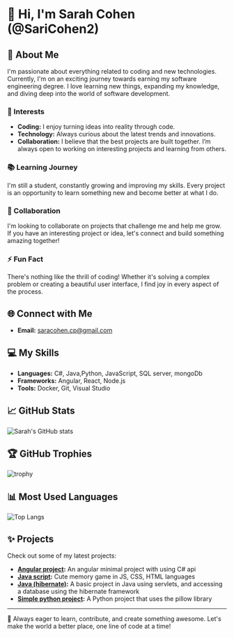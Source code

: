 

# 👋 Hi, I'm Sarah Cohen (@SariCohen2)

## 🚀 About Me

I'm passionate about everything related to coding and new technologies. Currently, I'm on an exciting journey towards earning my software engineering degree. I love learning new things, expanding my knowledge, and diving deep into the world of software development.

### 🌟 Interests
- **Coding:** I enjoy turning ideas into reality through code.
- **Technology:** Always curious about the latest trends and innovations.
- **Collaboration:** I believe that the best projects are built together. I’m always open to working on interesting projects and learning from others.

### 📚 Learning Journey
I'm still a student, constantly growing and improving my skills. Every project is an opportunity to learn something new and become better at what I do. 

### 🤝 Collaboration
I'm looking to collaborate on projects that challenge me and help me grow. If you have an interesting project or idea, let's connect and build something amazing together!

### ⚡ Fun Fact
There's nothing like the thrill of coding! Whether it's solving a complex problem or creating a beautiful user interface, I find joy in every aspect of the process.

## 🌐 Connect with Me
- **Email:** saracohen.cp@gmail.com

## 💻 My Skills
- **Languages:** C#, Java,Python, JavaScript, SQL server, mongoDb
- **Frameworks:** Angular, React, Node.js
- **Tools:** Docker, Git, Visual Studio

## 📈 GitHub Stats
![Sarah's GitHub stats](https://github-readme-stats.vercel.app/api?username=SariCohen2&show_icons=true&theme=radical)

## 🏆 GitHub Trophies
![trophy](https://github-profile-trophy.vercel.app/?username=SariCohen2&theme=onedark)

## 📊 Most Used Languages
![Top Langs](https://github-readme-stats.vercel.app/api/top-langs/?username=SariCohen2&layout=compact&theme=radical)

## ✨ Projects
Check out some of my latest projects:
- **[Angular project](https://github.com/SariCohen2/Angular_project_with_api):** An angular minimal project with using C# api
- **[Java script](https://github.com/SariCohen2/memoryGame):** Cute memory game in JS, CSS, HTML languages
- **[Java (hibernate)](https://github.com/SariCohen2/JavaProject):** A basic project in Java using servlets, and accessing a database using the hibernate framework
- **[Simple python project](https://github.com/SariCohen2/python_project):** A Python project that uses the pillow library

---

🌟 Always eager to learn, contribute, and create something awesome. Let's make the world a better place, one line of code at a time!

